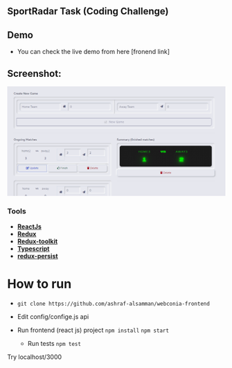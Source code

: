 
## SportRadar Task (Coding Challenge)


## Demo
- You can check the live demo from here [fronend link]
## Screenshot:
![Screenshot](screenshot.png "sport radar")

### Tools
- **[ReactJs](https://reactjs.org/)**
- **[Redux](https://redux.js.org/)**
- **[Redux-toolkit](https://redux-toolkit.js.org/)**
- **[Typescript](https://www.typescriptlang.org/)**
- **[redux-persist](https://www.npmjs.com/package/redux-persist)**
  
  
# How to run
 
- `git clone https://github.com/ashraf-alsamman/webconia-frontend`
- Edit config/confige.js api  
- Run frontend (react js) project
  `npm install`
  `npm start`
  
  - Run tests
  `npm test`

Try localhost/3000



 

 

 
